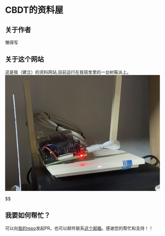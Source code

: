 # CBDT的资料屋
## 关于作者
懒得写
## 关于这个网站
这是我（建立）的资料网站,目前运行在我宿舍里的一台树莓派上。
![服务器](imgs/server.jpg)$$
$$

$$
## 我要如何帮忙？
可以向[我的repo](https://github.com/CBDT-JWT/EEnotes)发起PR，也可以邮件联系[这个邮箱](wjiang0415@outlook.com)。感谢您的帮忙和支持！！
